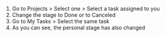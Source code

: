1.  Go to Projects \> Select one \> Select a task assigned to you
2.  Change the stage to Done or to Canceled
3.  Go to My Tasks \> Select the same task
4.  As you can see, the personal stage has also changed
